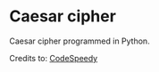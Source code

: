 # Caesar cipher

Caesar cipher programmed in Python.

Credits to: [CodeSpeedy](https://www.codespeedy.com/encryption-and-decryption-of-string-in-python/)
